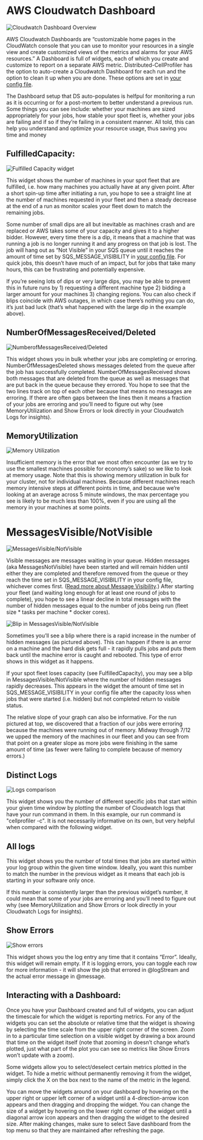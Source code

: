 # AWS Cloudwatch Dashboard
![Cloudwatch Dashboard Overview](images/dashboard_overview.png)

AWS Cloudwatch Dashboards are “customizable home pages in the CloudWatch console that you can use to monitor your resources in a single view and create customized views of the metrics and alarms for your AWS resources.” 
A Dashboard is full of widgets, each of which you create and customize to report on a separate AWS metric. 
Distributed-CellProfiler has the option to auto-create a Cloudwatch Dashboard for each run and the option to clean it up when you are done.
These options are set in [your config file](step_1_configuration.md).

The Dashboard setup that DS auto-populates is helfpul for monitoring a run as it is occurring or for a post-mortem to better understand a previous run. 
Some things you can see include: whether your machines are sized appropriately for your jobs, how stable your spot fleet is, whether your jobs are failing and if so if they’re failing in a consistent manner. 
All told, this can help you understand and optimize your resource usage, thus saving you time and money

## FulfilledCapacity:
![Fulfilled Capacity widget](images/fulfilledcapacity.png)

This widget shows the number of machines in your spot fleet that are fulfilled, i.e. how many machines you actually have at any given point. 
After a short spin-up time after initiating a run, you hope to see a straight line at the number of machines requested in your fleet and then a steady decrease at the end of a run as monitor scales your fleet down to match the remaining jobs. 

Some number of small dips are all but inevitable as machines crash and are replaced or AWS takes some of your capacity and gives it to a higher bidder. 
However, every time there is a dip, it means that a machine that was running a job is no longer running it and any progress on that job is lost. 
The job will hang out as “Not Visible” in your SQS queue until it reaches the amount of time set by SQS_MESSAGE_VISIBILITY in [your config file](step_1_configuration.md). 
For quick jobs, this doesn’t have much of an impact, but for jobs that take many hours, this can be frustrating and potentially expensive.

If you’re seeing lots of dips or very large dips, you may be able to prevent this in future runs by 1) requesting a different machine type 2) bidding a larger amount for your machines 3) changing regions. 
You can also check if blips coincide with AWS outages, in which case there’s nothing you can do, it’s just bad luck (that’s what happened with the large dip in the example above).

## NumberOfMessagesReceived/Deleted

![NumberofMessagesReceived/Deleted](images/messages_deleted_received.png)

This widget shows you in bulk whether your jobs are completing or erroring. 
NumberOfMessagesDeleted shows messages deleted from the queue after the job has successfully completed. 
NumberOfMessagesReceived shows both messages that are deleted from the queue as well as messages that are put back in the queue because they errored. 
You hope to see that the two lines track on top of each other because that means no messages are erroring. 
If there are often gaps between the lines then it means a fraction of your jobs are erroring and you’ll need to figure out why (see MemoryUtilization and Show Errors or look directly in your Cloudwatch Logs for insights).

## MemoryUtilization

![Memory Utilization](images/memoryutilization.png)

Insufficient memory is the error that we most often encounter (as we try to use the smallest machines possible for economy’s sake) so we like to look at memory usage. 
Note that this is showing memory utilization in bulk for your cluster, not for individual machines. 
Because different machines reach memory intensive steps at different points in time, and because we’re looking at an average across 5 minute windows, the max percentage you see is likely to be much less than 100%, even if you are using all the memory in your machines at some points.

# MessagesVisible/NotVisible

![MessagesVisible/NotVisible](images/messages_change_slope.png)

Visible messages are messages waiting in your queue. 
Hidden messages (aka MessagesNotVisible) have been started and will remain hidden until either they are completed and therefore removed from the queue or they reach the time set in SQS_MESSAGE_VISIBILITY in your config file, whichever comes first. 
([Read more about Message Visibility](SQS_QUEUE_information.md).) 
After starting your fleet (and waiting long enough for at least one round of jobs to complete), you hope to see a linear decline in total messages with the number of hidden messages equal to the number of jobs being run (fleet size * tasks per machine * docker cores).

![Blip in MessagesVisible/NotVisible](images/blip_in_messagesnotvisible.png)

Sometimes you’ll see a blip where there is a rapid increase in the number of hidden messages (as pictured above). 
This can happen if there is an error on a machine and the hard disk gets full - it rapidly pulls jobs and puts them back until the machine error is caught and rebooted. 
This type of error shows in this widget as it happens.

If your spot fleet loses capacity (see FulfilledCapacity), you may see a blip in MessagesVisible/NotVisible where the number of hidden messages rapidly decreases. 
This appears in the widget the amount of time set in SQS_MESSAGE_VISIBILITY in your config file after the capacity loss when jobs that were started (i.e. hidden) but not completed return to visible status.

The relative slope of your graph can also be informative. 
For the run pictured at top, we discovered that a fraction of our jobs were erroring because the machines were running out of memory. 
Midway through 7/12 we upped the memory of the machines in our fleet and you can see from that point on a greater slope as more jobs were finishing in the same amount of time (as fewer were failing to complete because of memory errors.)

## Distinct Logs

![Logs comparison](images/logs_comparison.png)

This widget shows you the number of different specific jobs that start within your given time window by plotting the number of Cloudwatch logs that have your run command in them. 
In this example, our run command is "cellprofiler -c".
It is not necessarily informative on its own, but very helpful when compared with the following widget.

## All logs
This widget shows you the number of total times that jobs are started within your log group within the given time window. 
Ideally, you want this number to match the number in the previous widget as it means that each job is starting in your software only once. 

If this number is consistently larger than the previous widget’s number, it could mean that some of your jobs are erroring and you’ll need to figure out why (see MemoryUtilization and Show Errors or look directly in your Cloudwatch Logs for insights).

## Show Errors
![Show errors](images/expand_error_log.png)

This widget shows you the log entry any time that it contains “Error”. 
Ideally, this widget will remain empty. 
If it is logging errors, you can toggle each row for more information - it will show the job that errored in @logStream and the actual error message in @message. 

## Interacting with a Dashboard:

Once you have your Dashboard created and full of widgets, you can adjust the timescale for which the widget is reporting metrics. 
For any of the widgets you can set the absolute or relative time that the widget is showing by selecting the time scale from the upper right corner of the screen. 
Zoom in to a particular time selection on a visible widget by drawing a box around that time on the widget itself (note that zooming in doesn’t change what’s plotted, just what part of the plot you can see so metrics like Show Errors won’t update with a zoom).

Some widgets allow you to select/deselect certain metrics plotted in the widget. 
To hide a metric without permanently removing it from the widget, simply click the X on the box next to the name of the metric in the legend.

You can move the widgets around on your dashboard by hovering on the upper right or upper left corner of a widget until a 4-direction-arrow icon appears and then dragging and dropping the widget. 
You can change the size of a widget by hovering on the lower right corner of the widget until a diagonal arrow icon appears and then dragging the widget to the desired size. 
After making changes, make sure to select Save dashboard from the top menu so that they are maintained after refreshing the page.

